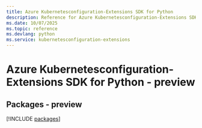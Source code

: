 ```yaml
---
title: Azure Kubernetesconfiguration-Extensions SDK for Python
description: Reference for Azure Kubernetesconfiguration-Extensions SDK for Python
ms.date: 10/07/2025
ms.topic: reference
ms.devlang: python
ms.service: kubernetesconfiguration-extensions
---
```

# Azure Kubernetesconfiguration-Extensions SDK for Python - preview
## Packages - preview
[!INCLUDE [packages](kubernetesconfiguration-extensions-index.md)]